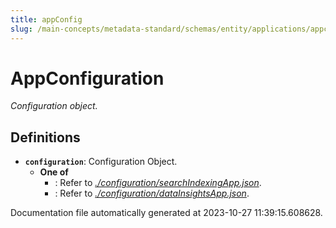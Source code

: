 ```yaml
---
title: appConfig
slug: /main-concepts/metadata-standard/schemas/entity/applications/appconfig
---
```


# AppConfiguration

*Configuration object.*

## Definitions

- <a id="definitions/configuration"></a>**`configuration`**: Configuration Object.
  - **One of**
    - : Refer to *[./configuration/searchIndexingApp.json](#configuration/searchIndexingApp.json)*.
    - : Refer to *[./configuration/dataInsightsApp.json](#configuration/dataInsightsApp.json)*.


Documentation file automatically generated at 2023-10-27 11:39:15.608628.
